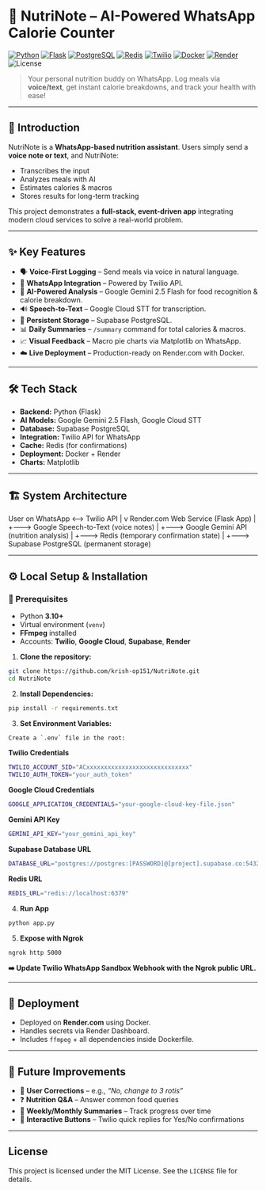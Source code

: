 # 🥗 NutriNote – AI-Powered WhatsApp Calorie Counter  
[![Python](https://img.shields.io/badge/Python-3.10%2B-blue?logo=python)](https://www.python.org/)  [![Flask](https://img.shields.io/badge/Flask-2.x-black?logo=flask)](https://flask.palletsprojects.com/)  [![PostgreSQL](https://img.shields.io/badge/PostgreSQL-Supabase-316192?logo=postgresql)](https://supabase.com/)  [![Redis](https://img.shields.io/badge/Redis-Cache-red?logo=redis)](https://redis.io/)  [![Twilio](https://img.shields.io/badge/Twilio-WhatsApp-green?logo=twilio)](https://www.twilio.com/whatsapp)  [![Docker](https://img.shields.io/badge/Docker-Container-blue?logo=docker)](https://www.docker.com/)  [![Render](https://img.shields.io/badge/Deploy-Render.com-purple?logo=render)](https://render.com/) ![License](https://img.shields.io/badge/License-MIT-green.svg)

> Your personal nutrition buddy on WhatsApp. Log meals via **voice/text**, get instant calorie breakdowns, and track your health with ease!  

---

## 🚀 Introduction  
NutriNote is a **WhatsApp-based nutrition assistant**. Users simply send a **voice note or text**, and NutriNote:  
- Transcribes the input  
- Analyzes meals with AI  
- Estimates calories & macros  
- Stores results for long-term tracking  

This project demonstrates a **full-stack, event-driven app** integrating modern cloud services to solve a real-world problem.  

---

## ✨ Key Features  

- 🗣️ **Voice-First Logging** – Send meals via voice in natural language.  
- 📱 **WhatsApp Integration** – Powered by Twilio API.  
- 🤖 **AI-Powered Analysis** – Google Gemini 2.5 Flash for food recognition & calorie breakdown.  
- 🔊 **Speech-to-Text** – Google Cloud STT for transcription.  
- 💾 **Persistent Storage** – Supabase PostgreSQL.  
- 📊 **Daily Summaries** – `/summary` command for total calories & macros.  
- 📈 **Visual Feedback** – Macro pie charts via Matplotlib on WhatsApp.  
- ☁️ **Live Deployment** – Production-ready on Render.com with Docker.  

---

## 🛠️ Tech Stack  

- **Backend:** Python (Flask)  
- **AI Models:** Google Gemini 2.5 Flash, Google Cloud STT  
- **Database:** Supabase PostgreSQL  
- **Integration:** Twilio API for WhatsApp  
- **Cache:** Redis (for confirmations)  
- **Deployment:** Docker + Render  
- **Charts:** Matplotlib  

---

## 🏗️ System Architecture  

User on WhatsApp <--> Twilio API
|
v
Render.com Web Service (Flask App)
|
+---> Google Speech-to-Text (voice notes)
|
+---> Google Gemini API (nutrition analysis)
|
+---> Redis (temporary confirmation state)
|
+---> Supabase PostgreSQL (permanent storage)

---

## ⚙️ Local Setup & Installation  

### 🔑 Prerequisites  
- Python **3.10+**  
- Virtual environment (`venv`)  
- **FFmpeg** installed  
- Accounts: **Twilio**, **Google Cloud**, **Supabase**, **Render**  

1. **Clone the repository:**
```bash
git clone https://github.com/krish-op151/NutriNote.git
cd NutriNote
```

2. **Install Dependencies:**
```bash  
pip install -r requirements.txt
```

3. **Set Environment Variables:**
```bash  
Create a `.env` file in the root:  
```
**Twilio Credentials**
```bash
TWILIO_ACCOUNT_SID="ACxxxxxxxxxxxxxxxxxxxxxxxxxxxxx"
TWILIO_AUTH_TOKEN="your_auth_token"
```
**Google Cloud Credentials**
```bash
GOOGLE_APPLICATION_CREDENTIALS="your-google-cloud-key-file.json"
```
**Gemini API Key**
```bash
GEMINI_API_KEY="your_gemini_api_key"
```
**Supabase Database URL**
```bash
DATABASE_URL="postgres://postgres:[PASSWORD]@[project].supabase.co:5432/postgres"
```
**Redis URL**
```bash
REDIS_URL="redis://localhost:6379"
```

4. **Run App**
```bash  
python app.py
```

5. **Expose with Ngrok**
```bash  
ngrok http 5000
```

**➡️ Update **Twilio WhatsApp Sandbox Webhook** with the Ngrok public URL.**  

---

## 🚀 Deployment  

- Deployed on **Render.com** using Docker.  
- Handles secrets via Render Dashboard.  
- Includes `ffmpeg` + all dependencies inside Dockerfile.  

---

## 🔮 Future Improvements  

- 📝 **User Corrections** – e.g., *“No, change to 3 rotis”*  
- ❓ **Nutrition Q&A** – Answer common food queries  
- 📅 **Weekly/Monthly Summaries** – Track progress over time  
- 🔘 **Interactive Buttons** – Twilio quick replies for Yes/No confirmations  

---

## License

This project is licensed under the MIT License. See the `LICENSE` file for details.
